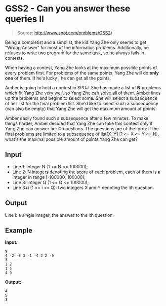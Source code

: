 # GSS2 - Can you answer these queries II

> Source: http://www.spoj.com/problems/GSS2/

Being a completist and a simplist, the kid Yang Zhe only seems to get "Wrong Answer" for most of the informatics problems. Additionally, he refuses to write two program for the same task, so he always fails in contests.

When having a contest, Yang Zhe looks at the maximum possible points of every problem first. For problems of the same points, Yang Zhe will do **only one** of them. If he's lucky , he can get all the points.

Amber is going to hold a contest in SPOJ. She has made a list of **N** problems which fit Yang Zhe very well, so Yang Zhe can solve all of them. Amber lines up the problems and begins to select some. She will select a subsequence of her list for the final problem list. She'd like to select such a subsequence (can also be empty) that Yang Zhe will get the maximum amount of points.

Amber easily found such a subsequence after a few minutes. To make things harder, Amber decided that Yang Zhe can take this contest only if Yang Zhe can answer her Q questions. The questions are of the form: if the final problems are limited to a subsequence of list[X..Y] (1 <= X <= Y <= N), what's the maximal possible amount of points Yang Zhe can get?

## Input

* Line 1: integer N (1 <= N <= 100000);
* Line 2: N integers denoting the score of each problem, each of them is a integer in range [-100000, 100000];
* Line 3: integer Q (1 <= Q <= 100000);
* Line 3+i (1 <= i <= Q): two integers X and Y denoting the ith question.

## Output

Line i: a single integer, the answer to the ith question.

## Example

**Input:**

```text
9
4 -2 -2 3 -1 -4 2 2 -6
3
1 2
1 5
4 9
```

**Output:**

```text
4
5
3
```
